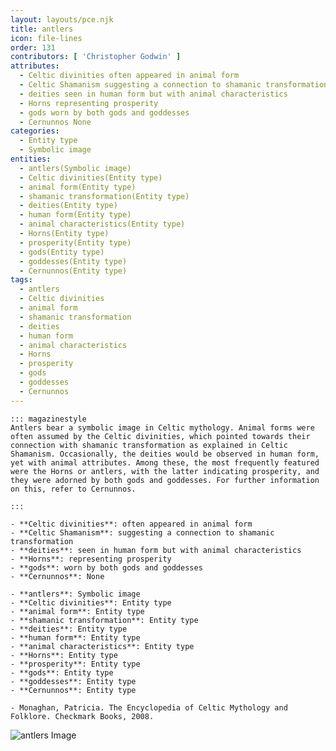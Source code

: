 ```yaml
---
layout: layouts/pce.njk
title: antlers
icon: file-lines
order: 131
contributors: [ 'Christopher Godwin' ]
attributes:
  - Celtic divinities often appeared in animal form
  - Celtic Shamanism suggesting a connection to shamanic transformation
  - deities seen in human form but with animal characteristics
  - Horns representing prosperity
  - gods worn by both gods and goddesses
  - Cernunnos None
categories:
  - Entity type
  - Symbolic image
entities:
  - antlers(Symbolic image)
  - Celtic divinities(Entity type)
  - animal form(Entity type)
  - shamanic transformation(Entity type)
  - deities(Entity type)
  - human form(Entity type)
  - animal characteristics(Entity type)
  - Horns(Entity type)
  - prosperity(Entity type)
  - gods(Entity type)
  - goddesses(Entity type)
  - Cernunnos(Entity type)
tags:
  - antlers
  - Celtic divinities
  - animal form
  - shamanic transformation
  - deities
  - human form
  - animal characteristics
  - Horns
  - prosperity
  - gods
  - goddesses
  - Cernunnos
---
```

``` tab [group1:Info]
::: magazinestyle
Antlers bear a symbolic image in Celtic mythology. Animal forms were often assumed by the Celtic divinities, which pointed towards their connection with shamanic transformation as explained in Celtic Shamanism. Occasionally, the deities would be observed in human form, yet with animal attributes. Among these, the most frequently featured were the Horns or antlers, with the latter indicating prosperity, and they were adorned by both gods and goddesses. For further information on this, refer to Cernunnos.

:::
```
``` tab [group1:Attributes]
- **Celtic divinities**: often appeared in animal form
- **Celtic Shamanism**: suggesting a connection to shamanic transformation
- **deities**: seen in human form but with animal characteristics
- **Horns**: representing prosperity
- **gods**: worn by both gods and goddesses
- **Cernunnos**: None
```
``` tab [group1:Entities]
- **antlers**: Symbolic image
- **Celtic divinities**: Entity type
- **animal form**: Entity type
- **shamanic transformation**: Entity type
- **deities**: Entity type
- **human form**: Entity type
- **animal characteristics**: Entity type
- **Horns**: Entity type
- **prosperity**: Entity type
- **gods**: Entity type
- **goddesses**: Entity type
- **Cernunnos**: Entity type
```
``` tab [group1:Sources]
- Monaghan, Patricia. The Encyclopedia of Celtic Mythology and Folklore. Checkmark Books, 2008.
```
![antlers Image](['https://upload.wikimedia.org/wikipedia/commons/thumb/5/50/Red_deer_stag_2009_denmark.jpg/1200px-Red_deer_stag_2009_denmark.jpg'])
